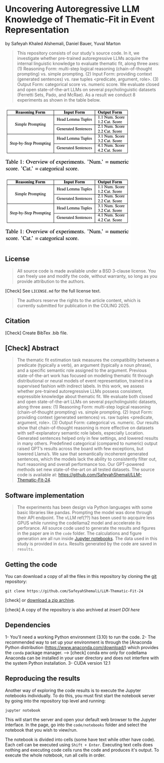 # Uncovering Autoregressive LLM Knowledge of Thematic-Fit in Event Representation

by
Safeyah Khaled Alshemali,
Daniel Bauer,
Yuval Marton

> This repository consists of our study's source code. In it, we investigate whether pre-trained autoregressive LLMs acquire the internal linguistic knowledge to evaluate thematic fit,  along three axes: (1) Reasoning Form: multi-step logical reasoning (chain-of-thought prompting) vs. simple prompting. (2) Input Form: providing context (generated sentences) vs. raw tuples <predicate, argument,  role>. (3) Output Form: categorical score vs. numeric score. We evaluate closed and open state-of-the-art LLMs on several psycholinguistic datasets (Ferretti Sets, Pado, and McRae). As a result we conduct 8 experiments as shown in the table below. 

![](exp-overview-table.png) ![](exp-overview-table.png) 

## License

> All source code is made available under a BSD 3-clause license. You can freely
use and modify the code, without warranty, so long as you provide attribution
to the authors.

[Check] See `LICENSE.md` for the full license text.

> The authors reserve the rights to the article content, which is currently submitted for publication in the COLING 2025.

## Citation

[Check] Create BibTex .bib file.

## [Check] Abstract

> The thematic fit estimation task measures the compatibility between a predicate (typically a verb), an argument (typically a noun phrase), and a specific semantic role assigned to the argument. Previous state-of-the-art work has focused on modeling thematic fit through distributional or neural models of event representation, trained in a supervised fashion with indirect labels. In this work, we assess whether pre-trained autoregressive LLMs possess consistent, expressible knowledge about thematic fit. We evaluate both closed and open state-of-the-art LLMs on several psycholinguistic datasets,  along three axes: (1) Reasoning Form:  multi-step logical reasoning (chain-of-thought prompting) vs. simple prompting. (2) Input Form:  providing context (generated sentences) vs. raw tuples <predicate, argument,  role>. (3) Output Form: categorical vs. numeric. Our results show that chain-of-thought reasoning is more effective on datasets with self-explanatory semantic role labels, especially Location.
Generated sentences helped only in few settings, and lowered results in many others. Predefined categorical (compared to numeric) output raised GPT’s results across the board with few exceptions, but lowered Llama’s. We saw that semantically incoherent generated sentences, which the models lack the ability to consistently filter out, hurt reasoning and overall performance too. Our GPT-powered methods set new state-of-the-art on all tested datasets. The source code is available at: https://github.com/SafeyahShemali/LLM-Thematic-Fit-24.

## Software implementation

> The experiments has been design via Python languages with some basic libraries like pandas.
> Prompting the model was done through their API endpoint. The vLLM ref(??) has been used to aqcquire less GPUS while running the codellama2 model and accelerate its perforance.
> All source code used to generate the results and figures in the paper are in the `code` folder.
The calculations and figure generation are all run inside
[Jupyter notebooks](http://jupyter.org/).
The data used in this study is provided in `data`. Results generated by the code are saved in `results`. 

## Getting the code

You can download a copy of all the files in this repository by cloning the
[git](https://github.com/SafeyahShemali/LLM-Thematic-Fit-24) repository:

    git clone https://github.com/SafeyahShemali/LLM-Thematic-Fit-24

[check] or [download a zip archive](https://github.com/SafeyahShemali/LLM-Thematic-Fit-24/archive/master.zip).

[check] A copy of the repository is also archived at *insert DOI here*

## Dependencies

1- You'll need a working Python environment (3.10) to run the code.
2- The recommended way to set up your environment is through the [Anaconda Python distribution (https://www.anaconda.com/download/) which
provides the `conda` package manager. --> [check] conda env only for codellama
Anaconda can be installed in your user directory and does not interfere with the system Python installation.
3- CUDA version 12.1

## Reproducing the results

Another way of exploring the code results is to execute the Jupyter notebooks
individually.
To do this, you must first start the notebook server by going into the
repository top level and running:

    jupyter notebook

This will start the server and open your default web browser to the Jupyter
interface. In the page, go into the `code/notebooks` folder and select the
notebook that you wish to view/run.

The notebook is divided into cells (some have text while other have code).
Each cell can be executed using `Shift + Enter`.
Executing text cells does nothing and executing code cells runs the code
and produces it's output.
To execute the whole notebook, run all cells in order.



